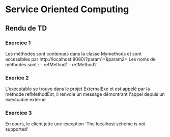 # Service Oriented Computing
## Rendu de TD 

### Exercice 1
Les méthodes sont contenues dans la classe Mymethods et sont accessibles par http://localhost:8080/<methode>?param1=<prenom>&param2=<nom>
Les noms de méthodes sont : 
	- refMethod1
	- refMethod2
	
	
### Exerice 2
L'exécutable se trouve dans le projet ExternalExe et est appelé par la méthode refMethodExt, il renvoie un message démontrant l'appel depuis un exéctuable externe

### Exercice 3 
En cours, le client jette une exception 'The localhost scheme is not supported'